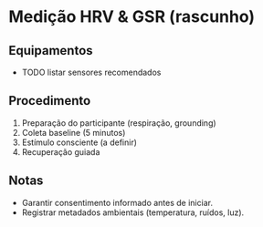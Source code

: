 # Medição HRV & GSR (rascunho)

## Equipamentos
- TODO listar sensores recomendados

## Procedimento
1. Preparação do participante (respiração, grounding)
2. Coleta baseline (5 minutos)
3. Estímulo consciente (a definir)
4. Recuperação guiada

## Notas
- Garantir consentimento informado antes de iniciar.
- Registrar metadados ambientais (temperatura, ruídos, luz).
